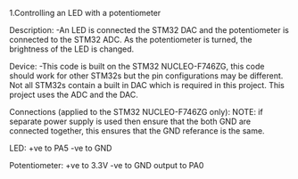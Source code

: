 1.Controlling an LED with a potentiometer

Description:
  -An LED is connected the STM32 DAC and the potentiometer is connected to the STM32 ADC.
   As the potentiometer is turned, the brightness of the LED is changed.

Device:
  -This code is built on the STM32 NUCLEO-F746ZG, this code should work for other 
   STM32s but the pin configurations may be different. Not all STM32s contain a 
   built in DAC which is required in this project. This project uses the ADC and
   the DAC.

Connections (applied to the STM32 NUCLEO-F746ZG only):
  NOTE: if separate power supply is used then ensure that the both GND are connected together,
  this ensures that the GND referance is the same.

  LED: 
    +ve to PA5
    -ve to GND

  Potentiometer: 
    +ve to 3.3V
    -ve to GND
    output to PA0
    
 
